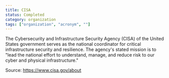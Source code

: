 ```yaml
---
title: CISA
status: Completed
category: organization
tags: ["organization", "acronym", ""]
---
```


The Cybersecurity and Infrastructure Security Agency (CISA) of the United States government serves as the national coordinator for critical infrastructure security and resilience. The agency's stated mission is to "lead the national effort to understand, manage, and reduce risk to our cyber and physical infrastructure."

Source: https://www.cisa.gov/about 